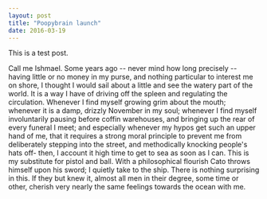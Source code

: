 ```yaml
---
layout: post
title: "Poopybrain launch"
date: 2016-03-19
---
```


This is a test post.

Call me Ishmael. Some years ago -- never mind how long precisely --
having little or no money in my purse, and nothing particular to
interest me on shore, I thought I would sail about a little and see
the watery part of the world. It is a way I have of driving off the
spleen and regulating the circulation. Whenever I find myself growing
grim about the mouth; whenever it is a damp, drizzly November in
my soul; whenever I find myself involuntarily pausing before coffin
warehouses, and bringing up the rear of every funeral I meet; and
especially whenever my hypos get such an upper hand of me, that it
requires a strong moral principle to prevent me from deliberately
stepping into the street, and methodically knocking people's hats
off- then, I account it high time to get to sea as soon as I can.
This is my substitute for pistol and ball. With a philosophical
flourish Cato throws himself upon his sword; I quietly take to the
ship. There is nothing surprising in this. If they but knew it,
almost all men in their degree, some time or other, cherish very
nearly the same feelings towards the ocean with me.
